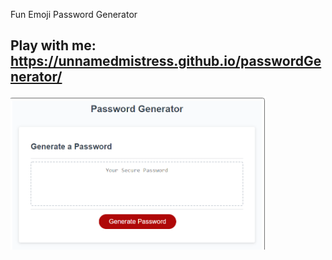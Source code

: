 Fun Emoji Password Generator

## Play with me: https://unnamedmistress.github.io/passwordGenerator/

![image](Screenshotfinished.png)
